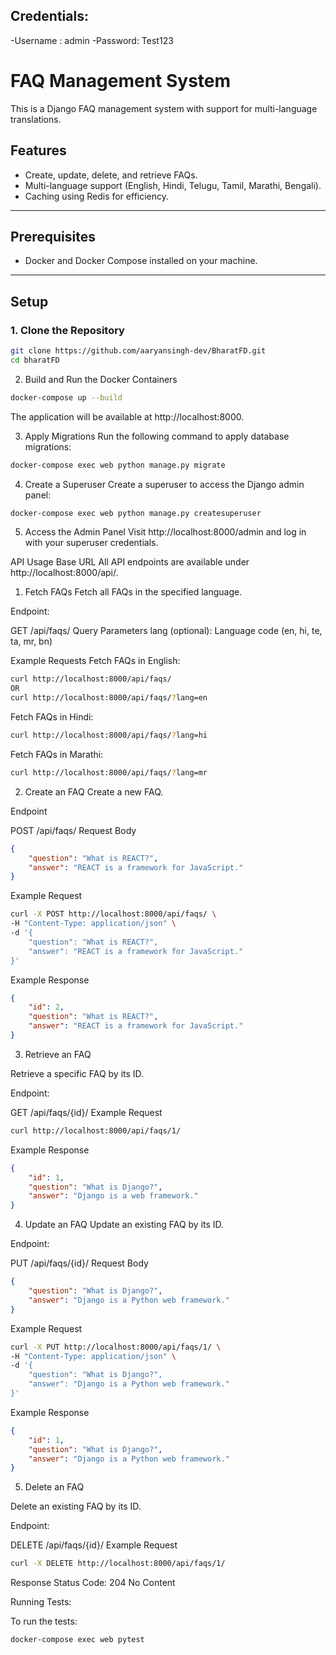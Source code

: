 ## Credentials:

-Username : admin
-Password: Test123
# FAQ Management System
This is a Django FAQ management system with support for multi-language translations.

## Features
- Create, update, delete, and retrieve FAQs.
- Multi-language support (English, Hindi, Telugu, Tamil, Marathi, Bengali).
- Caching using Redis for efficiency.

---

## Prerequisites
- Docker and Docker Compose installed on your machine.

---

## Setup

### 1. Clone the Repository
```bash
git clone https://github.com/aaryansingh-dev/BharatFD.git
cd bharatFD
```

2. Build and Run the Docker Containers
```bash
docker-compose up --build
```
The application will be available at http://localhost:8000.

3. Apply Migrations
Run the following command to apply database migrations:

```bash
docker-compose exec web python manage.py migrate
```

4. Create a Superuser
Create a superuser to access the Django admin panel:

```bash
docker-compose exec web python manage.py createsuperuser
```
5. Access the Admin Panel
Visit http://localhost:8000/admin and log in with your superuser credentials.

API Usage
Base URL
All API endpoints are available under http://localhost:8000/api/.

1. Fetch FAQs
Fetch all FAQs in the specified language.

Endpoint:

GET /api/faqs/
Query Parameters
lang (optional): Language code (en, hi, te, ta, mr, bn)

Example Requests
Fetch FAQs in English:

```bash
curl http://localhost:8000/api/faqs/
OR
curl http://localhost:8000/api/faqs/?lang=en
```
Fetch FAQs in Hindi:

```bash
curl http://localhost:8000/api/faqs/?lang=hi
```

Fetch FAQs in Marathi:

```bash
curl http://localhost:8000/api/faqs/?lang=mr
```

2. Create an FAQ
Create a new FAQ.

Endpoint

POST /api/faqs/
Request Body
```json
{
    "question": "What is REACT?",
    "answer": "REACT is a framework for JavaScript."
}
```
Example Request
```bash
curl -X POST http://localhost:8000/api/faqs/ \
-H "Content-Type: application/json" \
-d '{
    "question": "What is REACT?",
    "answer": "REACT is a framework for JavaScript."
}'
```
Example Response
```json
{
    "id": 2,
    "question": "What is REACT?",
    "answer": "REACT is a framework for JavaScript."
}
```

3. Retrieve an FAQ

Retrieve a specific FAQ by its ID.

Endpoint:

GET /api/faqs/{id}/
Example Request
```bash
curl http://localhost:8000/api/faqs/1/
```
Example Response
```json
{
    "id": 1,
    "question": "What is Django?",
    "answer": "Django is a web framework."
}
```
4. Update an FAQ
Update an existing FAQ by its ID.

Endpoint:

PUT /api/faqs/{id}/
Request Body
```json
{
    "question": "What is Django?",
    "answer": "Django is a Python web framework."
}
```
Example Request
```bash
curl -X PUT http://localhost:8000/api/faqs/1/ \
-H "Content-Type: application/json" \
-d '{
    "question": "What is Django?",
    "answer": "Django is a Python web framework."
}'
```
Example Response
```json
{
    "id": 1,
    "question": "What is Django?",
    "answer": "Django is a Python web framework."
}
```
5. Delete an FAQ

Delete an existing FAQ by its ID.

Endpoint:

DELETE /api/faqs/{id}/
Example Request
```bash
curl -X DELETE http://localhost:8000/api/faqs/1/
```
Response
Status Code: 204 No Content

Running Tests:

To run the tests:

```bash
docker-compose exec web pytest
```